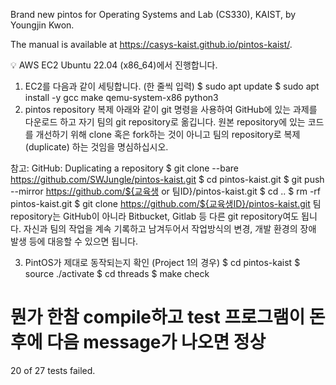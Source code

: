 Brand new pintos for Operating Systems and Lab (CS330), KAIST, by Youngjin Kwon.

The manual is available at https://casys-kaist.github.io/pintos-kaist/.

💡 AWS EC2 Ubuntu 22.04 (x86_64)에서 진행합니다.

1) EC2를 다음과 같이 세팅합니다. (한 줄씩 입력)
  $ sudo apt update
  $ sudo apt install -y gcc make qemu-system-x86 python3
2) pintos repository 복제
아래와 같이 git 명령을 사용하여 GitHub에 있는 과제를 다운로드 하고 자기 팀의 git repository로 옮깁니다. 원본 repository에 있는 코드를 개선하기 위해 clone 혹은 fork하는 것이 아니고 팀의 repository로 복제(duplicate) 하는 것임을 명심하십시오.

참고: GitHub: Duplicating a repository
  $ git clone --bare https://github.com/SWJungle/pintos-kaist.git
  $ cd pintos-kaist.git
  $ git push --mirror https://github.com/${교육생 or 팀ID}/pintos-kaist.git
  $ cd ..
  $ rm -rf pintos-kaist.git
  $ git clone https://github.com/${교육생ID}/pintos-kaist.git
팀 repository는 GitHub이 아니라 Bitbucket, Gitlab 등 다른 git repository여도 됩니다. 자신과 팀의 작업을 계속 기록하고 남겨두어서 작업방식의 변경, 개발 환경의 장애 발생 등에 대응할 수 있으면 됩니다.

3) PintOS가 제대로 동작되는지 확인 (Project 1의 경우)
  $ cd pintos-kaist
  $ source ./activate
  $ cd threads
  $ make check
  # 뭔가 한참 compile하고 test 프로그램이 돈 후에 다음 message가 나오면 정상
  20 of 27 tests failed.
